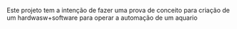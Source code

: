 Este projeto tem a intenção de fazer uma prova de conceito para criação de um hardwasw+software para operar a automação de um aquario
